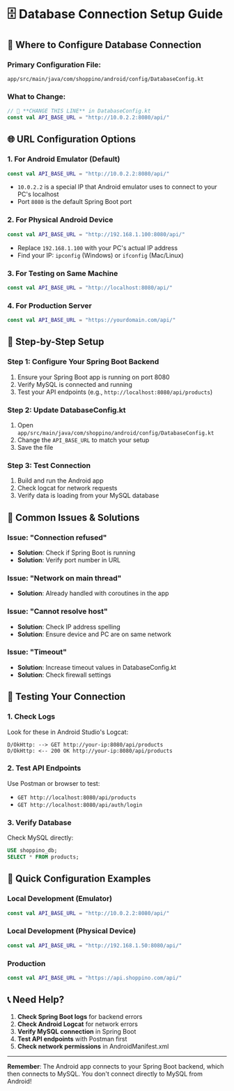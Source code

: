 # 🗄️ Database Connection Setup Guide

## 📍 **Where to Configure Database Connection**

### **Primary Configuration File:**

```
app/src/main/java/com/shoppino/android/config/DatabaseConfig.kt
```

### **What to Change:**

```kotlin
// 🔧 **CHANGE THIS LINE** in DatabaseConfig.kt
const val API_BASE_URL = "http://10.0.2.2:8080/api/"
```

## 🌐 **URL Configuration Options**

### **1. For Android Emulator (Default)**

```kotlin
const val API_BASE_URL = "http://10.0.2.2:8080/api/"
```

- `10.0.2.2` is a special IP that Android emulator uses to connect to your PC's localhost
- Port `8080` is the default Spring Boot port

### **2. For Physical Android Device**

```kotlin
const val API_BASE_URL = "http://192.168.1.100:8080/api/"
```

- Replace `192.168.1.100` with your PC's actual IP address
- Find your IP: `ipconfig` (Windows) or `ifconfig` (Mac/Linux)

### **3. For Testing on Same Machine**

```kotlin
const val API_BASE_URL = "http://localhost:8080/api/"
```

### **4. For Production Server**

```kotlin
const val API_BASE_URL = "https://yourdomain.com/api/"
```

## 🔧 **Step-by-Step Setup**

### **Step 1: Configure Your Spring Boot Backend**

1. Ensure your Spring Boot app is running on port 8080
2. Verify MySQL is connected and running
3. Test your API endpoints (e.g., `http://localhost:8080/api/products`)

### **Step 2: Update DatabaseConfig.kt**

1. Open `app/src/main/java/com/shoppino/android/config/DatabaseConfig.kt`
2. Change the `API_BASE_URL` to match your setup
3. Save the file

### **Step 3: Test Connection**

1. Build and run the Android app
2. Check logcat for network requests
3. Verify data is loading from your MySQL database

## 🚨 **Common Issues & Solutions**

### **Issue: "Connection refused"**

- **Solution**: Check if Spring Boot is running
- **Solution**: Verify port number in URL

### **Issue: "Network on main thread"**

- **Solution**: Already handled with coroutines in the app

### **Issue: "Cannot resolve host"**

- **Solution**: Check IP address spelling
- **Solution**: Ensure device and PC are on same network

### **Issue: "Timeout"**

- **Solution**: Increase timeout values in DatabaseConfig.kt
- **Solution**: Check firewall settings

## 📱 **Testing Your Connection**

### **1. Check Logs**

Look for these in Android Studio's Logcat:

```
D/OkHttp: --> GET http://your-ip:8080/api/products
D/OkHttp: <-- 200 OK http://your-ip:8080/api/products
```

### **2. Test API Endpoints**

Use Postman or browser to test:

- `GET http://localhost:8080/api/products`
- `GET http://localhost:8080/api/auth/login`

### **3. Verify Database**

Check MySQL directly:

```sql
USE shoppino_db;
SELECT * FROM products;
```

## 🔄 **Quick Configuration Examples**

### **Local Development (Emulator)**

```kotlin
const val API_BASE_URL = "http://10.0.2.2:8080/api/"
```

### **Local Development (Physical Device)**

```kotlin
const val API_BASE_URL = "http://192.168.1.50:8080/api/"
```

### **Production**

```kotlin
const val API_BASE_URL = "https://api.shoppino.com/api/"
```

## 📞 **Need Help?**

1. **Check Spring Boot logs** for backend errors
2. **Check Android Logcat** for network errors
3. **Verify MySQL connection** in Spring Boot
4. **Test API endpoints** with Postman first
5. **Check network permissions** in AndroidManifest.xml

---

**Remember**: The Android app connects to your Spring Boot backend, which then connects to MySQL. You don't connect directly to MySQL from Android!
